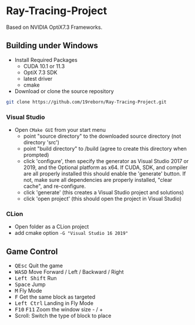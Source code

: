 # Ray-Tracing-Project
Based on NVIDIA OptiX7.3 Frameworks.
## Building under Windows

- Install Required Packages
	- CUDA 10.1 or 11.3
	- OptiX 7.3 SDK
	- latest driver
	- cmake
- Download or clone the source repository

```bash
git clone https://github.com/19reborn/Ray-Tracing-Project.git
```

### Visual Studio

- Open `CMake GUI` from your start menu
	- point "source directory" to the downloaded source directory (not directory 'src')
	- point "build directory" to <source directory>/build (agree to create this directory when prompted)
	- click 'configure', then specify the generator as Visual Studio 2017 or 2019, and the Optional platform as x64. If CUDA, SDK, and compiler are all properly installed this should enable the 'generate' button. If not, make sure all dependencies are properly installed, "clear cache", and re-configure.
	- click 'generate' (this creates a Visual Studio project and solutions)
	- click 'open project' (this should open the project in Visual Studio)

### CLion

- Open folder as a CLion project
- add cmake option `-G "Visual Studio 16 2019"`

## Game Control

- <kbd>Q</kbd><kbd>Esc</kbd> Quit the game
- <kbd>W</kbd><kbd>A</kbd><kbd>S</kbd><kbd>D</kbd> Move Forward / Left / Backward / Right
- <kbd>Left Shift</kbd> Run
- <kbd>Space</kbd> Jump
- <kbd>M</kbd> Fly Mode
- <kbd>F</kbd> Get the same block as targeted 
- <kbd>Left Ctrl</kbd> Landing in Fly Mode
- <kbd>F10</kbd> <kbd>F11</kbd> Zoom the window size - / +
- Scroll: Switch the type of block to place

